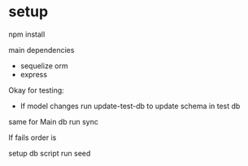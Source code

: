 # setup
npm install

main dependencies
  - sequelize orm
  - express



Okay for testing:
- If model changes
  run update-test-db to update schema in test db

same for Main db
  run sync

If fails order is

setup db script
run seed

